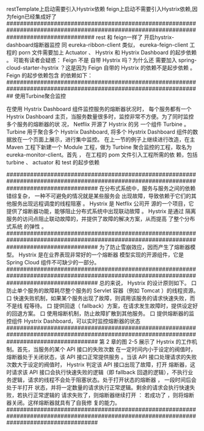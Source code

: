restTemplate上启动需要引入Hystrix依赖
feign上启动不需要引入Hystrix依赖,因为feign已经集成好了
##########################################################################################################################################
rest 和 feign一样了
开启hystrix-dashboard熔断器监控
同 eureka-ribbon-client 类似， eureka-feign-client 工程的 porn 文件需要加上 Actuator 、 Hystrix
和 Hystrix Dashboard 的起步依赖 。 可能有读者会疑惑： Feign 不是 自带 Hystrix 吗？为什么还
需要加入 spring-cloud-starter-hystrix ？这是因为 Feign 自带的 Hystrix 的依赖不是起步依赖 。
Feign 的起步依赖包含 的依赖如下：
##################################################################################################################
使用Turbine聚合监控

在使用 Hystrix Dashboard 组件监控服务的熔断器状况时， 每个服务都有一个 Hystrix
Dashboard 主页，当服务数量很多时，监控非常不方便。为了同时监控多个服务的熔断器的状
况， Netflix 开源了 Hystrix 的另 一个组件 Turbine 。 Turbine 用于聚合多个 Hystrix Dashboard,
将多个 Hystrix Dashboard 组件的数据放在一个页面上展示，进行集中监控。
在上一节的例子上继续进行改造，在主 Maven 工程下新建一个 Module 工程，做为 Turbine
聚合监控的工程，取名为 eureka-monitor-client。首先 ， 在工程的 pom 文件引入工程所需的依
赖，包括 turbine 、 actuator 和 test 的起步依赖

###########################################################################################################################################
在分布式系统中，服务与服务之间的依赖错综复杂， 一种不可避免的情况就是某些服务会
出现故障，导致依赖于它们的其他服务出现远程调度的线程阻塞 。 Hystrix 是 Netflix 公司开
源的一个项目，它提供了熔断器功能，能够阻止分布式系统中出现联动故障 。 Hystrix 是通过
隔离服务的访问点阻止联动故障的，并提供了故障的解决方案，从而提高 了整个分布式系统
的弹性 。
###########################################################################################################################################
为了防止雪崩效应，因而产生了熔断器模型。 Hystrix 是在业界表现非常好的一个熔断器
模型实现的开源组件，它是 Spring Cloud 组件不可缺少的一部分。
###########################################################################################################################################
总的来说， Hystrix 的设计原则如下。
口 防止单个服务的故障耗尽整个服务的 Servlet 容器（例如 Tomcat ）的线程资源。
口 快速失败机制，如果某个服务出现了故障，则调用该服务的请求快速失败，而不是线
程等待。
口 提供回退（ fallback）方案，在请求发生故障时，提供设定好的回退方案。
口 使用熔断机制，防止故障扩散到其他服务。
口 提供熔断器的监控组件 Hystrix Dashboard，可以实时监控熔断器的状态 
###########################################################################################################################################
第 2 章的图 2-5 展示了 Hystrix 的工作机制。首先，当服务的某个 API 接口的失败次数
在一定时间内小于设定的阀值时，熔断器处于关闭状态，该 API 接口正常提供服务 。当该
API 接口处理请求的失败次数大于设定的阀值时， Hystrix 判定该 API 接口出现了故障，打开
熔断器，这时请求该 API 接口会执行快速失败的逻辑（即 fallback 回退的逻辑），不执行业
务逻辑，请求的线程不会处于阻塞状态。处于打开状态的熔断器 ， 一段时间后会处于半打开
状态，并将一定数量的请求执行正常逻辑。剩余的请求会执行快速失败，若执行正常逻辑的
请求失败了，则熔断器继续打开 ： 若成功了 ，则将熔断器关闭。这样熔断器就具有了自我修
复的能力。
###########################################################################################################################################
